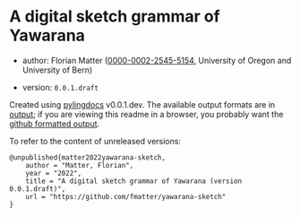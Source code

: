 # A digital sketch grammar of Yawarana

* author: Florian Matter ([0000-0002-2545-5154](https://orcid.org/0000-0002-2545-5154), University of Oregon and University of Bern)

* version: `0.0.1.draft`

Created using [pylingdocs](https://github.com/fmatter/pylingdocs/) v0.0.1.dev.
The available output formats are in [output](./output); if you are viewing this readme
in a browser, you probably want the [github formatted output](./output/github).

To refer to the content of unreleased versions:

```
@unpublished{matter2022yawarana-sketch,
    author = "Matter, Florian",
    year = "2022",
    title = "A digital sketch grammar of Yawarana (version 0.0.1.draft)",
    url = "https://github.com/fmatter/yawarana-sketch"
}
```